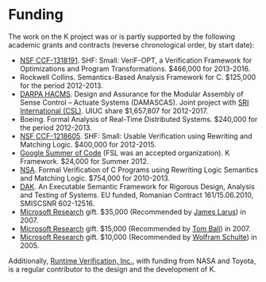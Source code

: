 # Funding

The work on the K project was or is partly supported by the following academic grants and contracts (reverse chronological order, by start date):

- [NSF CCF-1318191](http://www.nsf.gov/awardsearch/showAward?AWD_ID=1318191). SHF: Small: VeriF-OPT, a Verification Framework for Optimizations and Program Transformations. \$466,000 for 2013-2016.
- Rockwell Collins. Semantics-Based Analysis Framework for C. \$125,000 for the period 2012-2013.
- [DARPA HACMS](<http://www.darpa.mil/Our_Work/I2O/Programs/High-Assurance_Cyber_Military_Systems_(HACMS).aspx>). Design and Assurance for the Modular Assembly of Sense Control – Actuate Systems (DAMASCAS). Joint project with [SRI International (CSL)](http://www.csl.sri.com/). UIUC share \$1,657,807 for 2012-2017.
- Boeing. Formal Analysis of Real-Time Distributed Systems. \$240,000 for the period 2012-2013.
- [NSF CCF-1218605](http://www.nsf.gov/awardsearch/showAward.do?AwardNumber=1218605). SHF: Small: Usable Verification using Rewriting and Matching Logic. \$400,000 for 2012-2015.
- [Google Summer of Code](http://www.google-melange.com/gsoc/org/google/gsoc2012/fsl) (FSL was an accepted organization). K Framework. \$24,000 for Summer 2012.
- [NSA](http://www.nsa.gov/). Formal Verification of C Programs using Rewriting Logic Semantics and Matching Logic. \$754,000 for 2010-2013.
- [DAK](http://fmse.info.uaic.ro/grants/DAK/). An Executable Semantic Framework for Rigorous Design, Analysis and Testing of Systems. EU funded, Romanian Contract 161/15.06.2010, SMISCSNR 602-12516.
- [Microsoft Research](http://research.microsoft.com/) gift. \$35,000 (Recommended by [James Larus](http://research.microsoft.com/~larus/)) in 2007.
- [Microsoft Research](http://research.microsoft.com/) gift. \$15,000 (Recommended by [Tom Ball](http://research.microsoft.com/~tball/)) in 2007.
- [Microsoft Research](http://research.microsoft.com/) gift. \$10,000 (Recommended by [Wolfram Schulte](http://research.microsoft.com/~schulte/)) in 2005.

Additionally, [Runtime Verification, Inc.](http://runtimeverification.com/), with funding from NASA and Toyota, is a regular contributor to the design and the development of K.
